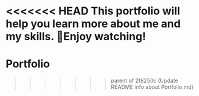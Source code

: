 <<<<<<< HEAD
This portfolio will help you learn more about me and my skills.
🍒Enjoy watching!
=======
# Portfolio
>>>>>>> parent of 2f8250c (Update README info about Portfolio.md)
